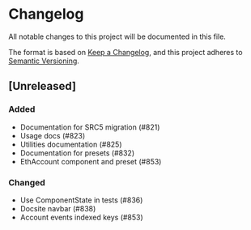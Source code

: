 # Changelog

All notable changes to this project will be documented in this file.

The format is based on [Keep a Changelog](https://keepachangelog.com/en/1.1.0/),
and this project adheres to [Semantic Versioning](https://semver.org/spec/v2.0.0.html).

## [Unreleased]

### Added

- Documentation for SRC5 migration (#821)
- Usage docs (#823)
- Utilities documentation (#825)
- Documentation for presets (#832)
- EthAccount component and preset (#853)

### Changed

- Use ComponentState in tests (#836)
- Docsite navbar (#838)
- Account events indexed keys (#853)

